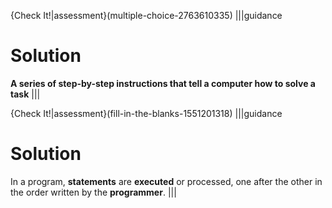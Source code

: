 
{Check It!|assessment}(multiple-choice-2763610335)
|||guidance
# Solution
**A series of step-by-step instructions that tell a computer how to solve a task**
|||

{Check It!|assessment}(fill-in-the-blanks-1551201318)
|||guidance
# Solution
In a program, **statements** are **executed** or processed, one after the other in the order written by the **programmer**.
|||

